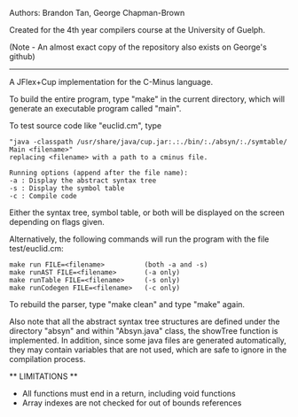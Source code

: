 Authors: Brandon Tan, George Chapman-Brown

Created for the 4th year compilers course at the University of Guelph.

(Note - An almost exact copy of the repository also exists on George's github)

---------------------------------------------------------------------------------------------

A JFlex+Cup implementation for the C-Minus language.

  To build the entire program, type "make" in the current directory, which will 
generate an executable program called "main".

To test source code like "euclid.cm", type 

    "java -classpath /usr/share/java/cup.jar:.:./bin/:./absyn/:./symtable/ Main <filename>"
    replacing <filename> with a path to a cminus file.

    Running options (append after the file name):
	-a : Display the abstract syntax tree
	-s : Display the symbol table
	-c : Compile code

Either the syntax tree, symbol table, or both will be displayed on the screen
depending on flags given.

Alternatively, the following commands will run the program with the file
test/euclid.cm:

    make run FILE=<filename>          (both -a and -s)
    make runAST FILE=<filename>       (-a only)
    make runTable FILE=<filename>     (-s only)
    make runCodegen FILE=<filename>   (-c only)


To rebuild the parser, type "make clean" and type "make" again.

  Also note that all the abstract syntax tree structures are defined under
the directory "absyn" and within "Absyn.java" class, the showTree function
is implemented.  In addition, since some java files are generated automatically,
they may contain variables that are not used, which are safe to ignore in
the compilation process.


** LIMITATIONS **

- All functions must end in a return, including void functions
- Array indexes are not checked for out of bounds references

